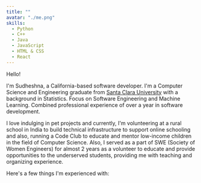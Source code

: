 ```yaml
---
title: ""
avatar: "./me.png"
skills:
  - Python
  - C++
  - Java
  - JavaScript
  - HTML & CSS
  - React
---
```


Hello!

I'm Sudheshna, a California-based software developer.
I'm a Computer Science and Engineering graduate from [Santa Clara University](https://www.scu.edu/) with a background in Statistics. Focus on Software Engineering and Machine Learning. Combined professional experience of over a year in software development.

I love indulging in pet projects and currently, I'm volunteering at a rural school in India to build technical infrastructure to support online schooling and also, running a Code Club to educate and mentor low-income children in the field of Computer Science.
Also, I served as a part of SWE (Society of Women Engineers) for almost 2 years as a volunteer to educate and provide opportunities to the underserved students, providing me with teaching and organizing experience.

Here's a few things I'm experienced with:

